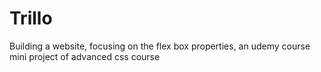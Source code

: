 # Trillo
Building a website, focusing on the flex box properties, an udemy course mini project of advanced css course
